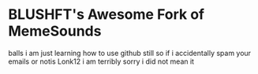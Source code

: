 # BLUSHFT's Awesome Fork of MemeSounds
balls
i am just learning how to use github still so if i accidentally spam your emails or notis Lonk12 i am terribly sorry i did not mean it
